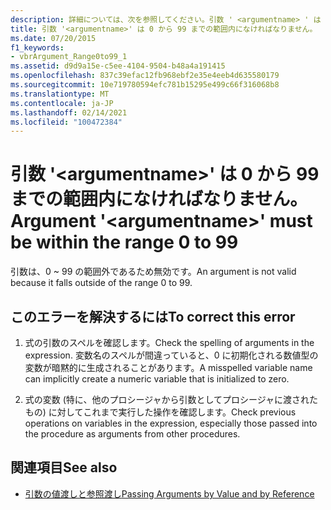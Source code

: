 ```yaml
---
description: 詳細については、次を参照してください。引数 ' <argumentname> ' は 0 ~ 99 の範囲内でなければなりません
title: 引数 '<argumentname>' は 0 から 99 までの範囲内になければなりません。
ms.date: 07/20/2015
f1_keywords:
- vbrArgument_Range0to99_1
ms.assetid: d9d9a15e-c5ee-4104-9504-b48a4a191415
ms.openlocfilehash: 837c39efac12fb968ebf2e35e4eeb4d635580179
ms.sourcegitcommit: 10e719780594efc781b15295e499c66f316068b8
ms.translationtype: MT
ms.contentlocale: ja-JP
ms.lasthandoff: 02/14/2021
ms.locfileid: "100472384"
---
```

# <a name="argument-argumentname-must-be-within-the-range-0-to-99"></a><span data-ttu-id="ed59e-103">引数 '\<argumentname>' は 0 から 99 までの範囲内になければなりません。</span><span class="sxs-lookup"><span data-stu-id="ed59e-103">Argument '\<argumentname>' must be within the range 0 to 99</span></span>

<span data-ttu-id="ed59e-104">引数は、0 ~ 99 の範囲外であるため無効です。</span><span class="sxs-lookup"><span data-stu-id="ed59e-104">An argument is not valid because it falls outside of the range 0 to 99.</span></span>  
  
## <a name="to-correct-this-error"></a><span data-ttu-id="ed59e-105">このエラーを解決するには</span><span class="sxs-lookup"><span data-stu-id="ed59e-105">To correct this error</span></span>  
  
1. <span data-ttu-id="ed59e-106">式の引数のスペルを確認します。</span><span class="sxs-lookup"><span data-stu-id="ed59e-106">Check the spelling of arguments in the expression.</span></span> <span data-ttu-id="ed59e-107">変数名のスペルが間違っていると、0 に初期化される数値型の変数が暗黙的に生成されることがあります。</span><span class="sxs-lookup"><span data-stu-id="ed59e-107">A misspelled variable name can implicitly create a numeric variable that is initialized to zero.</span></span>  
  
2. <span data-ttu-id="ed59e-108">式の変数 (特に、他のプロシージャから引数としてプロシージャに渡されたもの) に対してこれまで実行した操作を確認します。</span><span class="sxs-lookup"><span data-stu-id="ed59e-108">Check previous operations on variables in the expression, especially those passed into the procedure as arguments from other procedures.</span></span>  
  
## <a name="see-also"></a><span data-ttu-id="ed59e-109">関連項目</span><span class="sxs-lookup"><span data-stu-id="ed59e-109">See also</span></span>

- [<span data-ttu-id="ed59e-110">引数の値渡しと参照渡し</span><span class="sxs-lookup"><span data-stu-id="ed59e-110">Passing Arguments by Value and by Reference</span></span>](../programming-guide/language-features/procedures/passing-arguments-by-value-and-by-reference.md)
